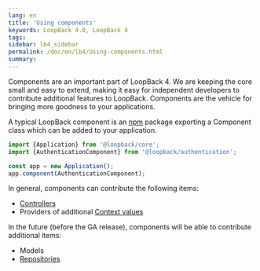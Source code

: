```yaml
---
lang: en
title: 'Using components'
keywords: LoopBack 4.0, LoopBack 4
tags:
sidebar: lb4_sidebar
permalink: /doc/en/lb4/Using-components.html
summary:
---
```


Components are an important part of LoopBack 4. We are keeping the core small
and easy to extend, making it easy for independent developers to contribute
additional features to LoopBack. Components are the vehicle for bringing more
goodness to your applications.

A typical LoopBack component is an [npm](https://www.npmjs.com/) package
exporting a Component class which can be added to your application.

```js
import {Application} from '@loopback/core';
import {AuthenticationComponent} from '@loopback/authentication';

const app = new Application();
app.component(AuthenticationComponent);
```

In general, components can contribute the following items:

- [Controllers](Controllers.md)
- Providers of additional [Context values](Context.md)

In the future (before the GA release), components will be able to contribute
additional items:

- Models
- [Repositories](Repositories.md)
